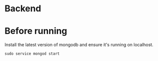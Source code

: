 # Backend

# Before running

Install the latest version of mongodb and ensure it's running on localhost.

`sudo service mongod start`